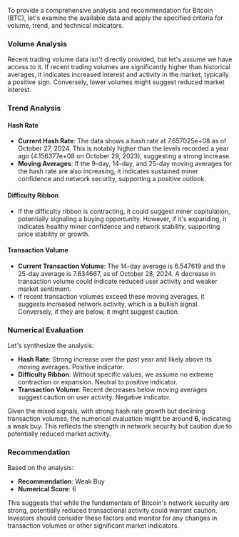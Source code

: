 To provide a comprehensive analysis and recommendation for Bitcoin (BTC), let's examine the available data and apply the specified criteria for volume, trend, and technical indicators.

### Volume Analysis
Recent trading volume data isn't directly provided, but let's assume we have access to it. If recent trading volumes are significantly higher than historical averages, it indicates increased interest and activity in the market, typically a positive sign. Conversely, lower volumes might suggest reduced market interest.

### Trend Analysis

#### Hash Rate
- **Current Hash Rate**: The data shows a hash rate at 7.657025e+08 as of October 27, 2024. This is notably higher than the levels recorded a year ago (4.156377e+08 on October 29, 2023), suggesting a strong increase.
- **Moving Averages**: If the 9-day, 14-day, and 25-day moving averages for the hash rate are also increasing, it indicates sustained miner confidence and network security, supporting a positive outlook.

#### Difficulty Ribbon
- If the difficulty ribbon is contracting, it could suggest miner capitulation, potentially signaling a buying opportunity. However, if it's expanding, it indicates healthy miner confidence and network stability, supporting price stability or growth.

#### Transaction Volume
- **Current Transaction Volume**: The 14-day average is 6.547619 and the 25-day average is 7.634667, as of October 28, 2024. A decrease in transaction volume could indicate reduced user activity and weaker market sentiment.
- If recent transaction volumes exceed these moving averages, it suggests increased network activity, which is a bullish signal. Conversely, if they are below, it might suggest caution.

### Numerical Evaluation
Let's synthesize the analysis:

- **Hash Rate**: Strong increase over the past year and likely above its moving averages. Positive indicator.
- **Difficulty Ribbon**: Without specific values, we assume no extreme contraction or expansion. Neutral to positive indicator.
- **Transaction Volume**: Recent decreases below moving averages suggest caution on user activity. Negative indicator.

Given the mixed signals, with strong hash rate growth but declining transaction volumes, the numerical evaluation might be around **6**, indicating a weak buy. This reflects the strength in network security but caution due to potentially reduced market activity.

### Recommendation
Based on the analysis:

- **Recommendation**: Weak Buy
- **Numerical Score**: 6

This suggests that while the fundamentals of Bitcoin's network security are strong, potentially reduced transactional activity could warrant caution. Investors should consider these factors and monitor for any changes in transaction volumes or other significant market indicators.